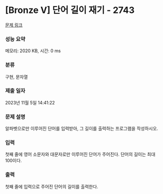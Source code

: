 # [Bronze V] 단어 길이 재기 - 2743 

[문제 링크](https://www.acmicpc.net/problem/2743) 

### 성능 요약

메모리: 2020 KB, 시간: 0 ms

### 분류

구현, 문자열

### 제출 일자

2023년 11월 5일 14:41:22

### 문제 설명

<p>알파벳으로만 이루어진 단어를 입력받아, 그 길이를 출력하는 프로그램을 작성하시오.</p>

### 입력 

 <p>첫째 줄에 영어 소문자와 대문자로만 이루어진 단어가 주어진다. 단어의 길이는 최대 100이다.</p>

### 출력 

 <p>첫째 줄에 입력으로 주어진 단어의 길이를 출력한다.</p>

